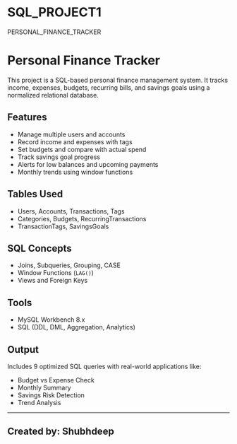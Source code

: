 # SQL_PROJECT1
PERSONAL_FINANCE_TRACKER
# Personal Finance Tracker

This project is a SQL-based personal finance management system. It tracks income, expenses, budgets, recurring bills, and savings goals using a normalized relational database.

##  Features
- Manage multiple users and accounts
- Record income and expenses with tags
- Set budgets and compare with actual spend
- Track savings goal progress
- Alerts for low balances and upcoming payments
- Monthly trends using window functions

##  Tables Used
- Users, Accounts, Transactions, Tags
- Categories, Budgets, RecurringTransactions
- TransactionTags, SavingsGoals

##  SQL Concepts
- Joins, Subqueries, Grouping, CASE
- Window Functions (`LAG()`)
- Views and Foreign Keys

## Tools
- MySQL Workbench 8.x  
- SQL (DDL, DML, Aggregation, Analytics)

## Output
Includes 9 optimized SQL queries with real-world applications like:
- Budget vs Expense Check
- Monthly Summary
- Savings Risk Detection
- Trend Analysis

---

## Created by: Shubhdeep 


